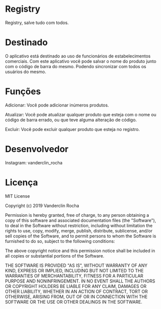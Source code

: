 # Registry 

Registry, salve tudo com todos.

# Destinado

O aplicativo está destinado ao uso de funcionários de estabelecimentos comerciais.
Com este aplicativo você pode salvar o nome do produto junto com o código de barra do mesmo.
Podendo sincronizar com todos os usuários do mesmo.

# Funções

Adicionar: Você pode adicionar inúmeros produtos.

Atualizar: Você pode atualizar qualquer produto que esteja com o nome ou código de barra errado, ou que teve alguma alteração de código.

Excluir: Você pode excluir qualquer produto que esteja no registro.

# Desenvolvedor

Instagram: vanderclin_rocha

# Licença


MIT License 

Copyright (c) 2019 Vanderclin Rocha 

Permission is hereby granted, free of charge, to any person obtaining a copy of this software and associated documentation files (the "Software"), to deal in the Software without restriction, including without limitation the rights to use, copy, modify, merge, publish, distribute, sublicense, and/or sell copies of the Software, and to permit persons to whom the Software is furnished to do so, subject to the following conditions:

The above copyright notice and this permission notice shall be included in all copies or substantial portions of the Software.

THE SOFTWARE IS PROVIDED "AS IS", WITHOUT WARRANTY OF ANY KIND, EXPRESS OR IMPLIED, INCLUDING BUT NOT LIMITED TO THE WARRANTIES OF MERCHANTABILITY, FITNESS FOR A PARTICULAR PURPOSE AND NONINFRINGEMENT. IN NO EVENT SHALL THE AUTHORS OR COPYRIGHT HOLDERS BE LIABLE FOR ANY CLAIM, DAMAGES OR OTHER LIABILITY, WHETHER IN AN ACTION OF CONTRACT, TORT OR OTHERWISE, ARISING FROM, OUT OF OR IN CONNECTION WITH THE SOFTWARE OR THE USE OR OTHER DEALINGS IN THE SOFTWARE.
